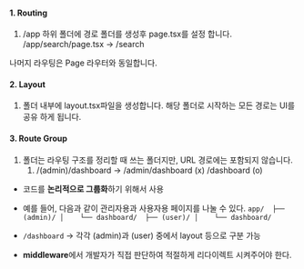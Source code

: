 #### 1. Routing
1. /app 하위 폴더에 경로 폴더를 생성후 page.tsx를 설정 합니다.  /app/search/page.tsx -> /search

나머지 라우팅은 Page 라우터와 동일합니다.

#### 2. Layout
1. 폴더 내부에 layout.tsx파일을 생성합니다. 해당 폴더로 시작하는 모든 경로는 UI를 공유 하게 됩니다.

#### 3. Route Group
1. 폴더는 라우팅 구조를 정리할 때 쓰는 폴더지만, URL 경로에는 포함되지 않습니다.
	1. /(admin)/dashboard -> /admin/dashboard (x) /dashboard (o)

- 코드를 **논리적으로 그룹화**하기 위해서 사용
- 예를 들어, 다음과 같이 관리자용과 사용자용 페이지를 나눌 수 있다.
`app/ 
	├── (admin)/ │   
			└── dashboard/ 
	├── (user)/ │   
			└── dashboard/`

- `/dashboard` → 각각 (admin)과 (user) 중에서 layout 등으로 구분 가능
- **middleware**에서 개발자가 직접 판단하여 적절하게 리다이렉트 시켜주어야 한다.

